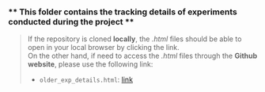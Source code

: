 ### __** This folder contains the tracking details of experiments conducted during the project **__

> If the repository is cloned **locally**, the _.html_ files should be able to open in your local browser by clicking the link. \
> On the other hand, if need to access the _.html_ files through the **Github website**, please use the following link:
> * `older_exp_details.html`: [link](https://htmlpreview.github.io/?https://github.com/wxyzz22/TypeLikeU/blob/main/results/experiments_tracking_details/older_exp_details.html)
